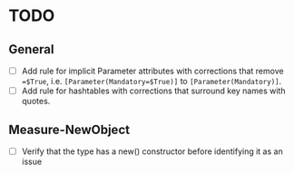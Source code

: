 # TODO

## General
- [ ] Add rule for implicit Parameter attributes with corrections that remove `=$True`, i.e. `[Parameter(Mandatory=$True)]` to `[Parameter(Mandatory)]`.
- [ ] Add rule for hashtables with corrections that surround key names with quotes.

## Measure-NewObject
- [ ] Verify that the type has a new() constructor before identifying it as an issue
